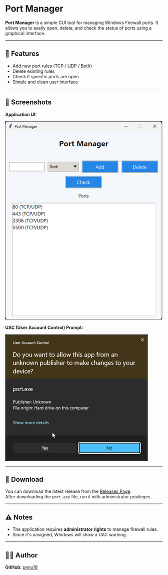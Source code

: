# Port Manager

**Port Manager** is a simple GUI tool for managing Windows Firewall ports. It allows you to easily open, delete, and check the status of ports using a graphical interface.

---

## 🔧 Features

- Add new port rules (TCP / UDP / Both)
- Delete existing rules
- Check if specific ports are open
- Simple and clean user interface

---

## 📸 Screenshots

**Application UI:**

![Port Manager UI](https://github.com/penu18/windows-port/blob/main/screenshots/port_o9VfwW1D9F.png)

**UAC (User Account Control) Prompt:**

![UAC Prompt](https://github.com/penu18/windows-port/blob/main/screenshots/consent_K0nMxS7OIq.png)

---

## 🚀 Download

You can download the latest release from the [Releases Page](https://github.com/penu18/windows-port/releases).  
After downloading the `port.exe` file, run it with administrator privileges.

---

## ⚠️ Notes

- The application requires **administrator rights** to manage firewall rules.
- Since it's unsigned, Windows will show a UAC warning.

---

## 👨‍💻 Author

**GitHub:** [penu18](https://github.com/penu18)

